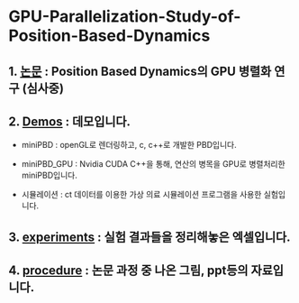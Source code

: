 # GPU-Parallelization-Study-of-Position-Based-Dynamics
##  1. [논문](https://github.com/wannaseoji/GPU-Parallelization-Study-of-Position-Based-Dynamics/blob/main/%EC%84%9C%EC%A7%80%EC%99%84_PBD.pdf) : Position Based Dynamics의 GPU 병렬화 연구 (심사중)


##  2. [Demos](https://github.com/wannaseoji/GPU-Parallelization-Study-of-Position-Based-Dynamics/tree/main/Demos) : 데모입니다. 
+ miniPBD : openGL로 렌더링하고, c, c++로 개발한 PBD입니다.


+ miniPBD_GPU : Nvidia CUDA C++을 통해, 연산의 병목을 GPU로 병렬처리한 miniPBD입니다.


+ 시뮬레이션 : ct 데이터를 이용한 가상 의료 시뮬레이션 프로그램을 사용한 실험입니다.


        
        
       
##  3. [experiments](https://github.com/wannaseoji/GPU-Parallelization-Study-of-Position-Based-Dynamics/tree/main/Experiments) : 실험 결과들을 정리해놓은 엑셀입니다.


##  4. [procedure](https://github.com/wannaseoji/GPU-Parallelization-Study-of-Position-Based-Dynamics/tree/main/procedure) : 논문 과정 중 나온 그림, ppt등의 자료입니다.
